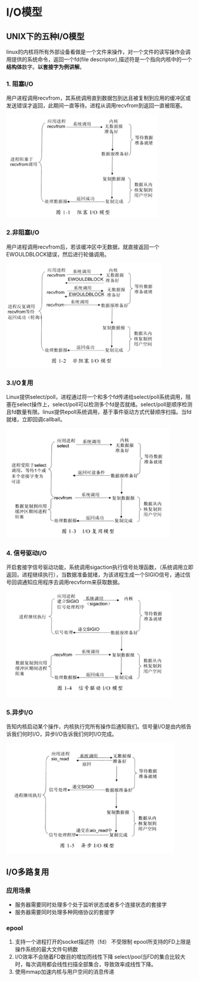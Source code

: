 # I/O模型
## UNIX下的五种I/O模型

linux的内核将所有外部设备看做是一个文件来操作，对一个文件的读写操作会调用提供的系统命令，返回一个fd(file descriptor),描述符是一个指向内核中的一个**结构体**数字。**以套接字为例讲解**。

### 1. 阻塞I/O
用户进程调用recvfrom，其系统调用直到数据包到达且被复制到应用的缓冲区或发送错误才返回，此期间一直等待。进程从调用recvfrom到返回一直被阻塞。

![title](https://raw.githubusercontent.com/pallcard/noteImg/master/noteImg/2020/03/15/Popo%E6%88%AA%E5%9B%BE2020315234928-1584287378785.png?token=AHBYBJ63AXOUK4ZEHTY6F226NZHNC)

### 2.非阻塞I/O
用户进程调用recvfrom后，若该缓冲区中无数据，就直接返回一个EWOULDBLOCK错误，然后进行轮循调用。

![title](https://raw.githubusercontent.com/pallcard/noteImg/master/noteImg/2020/03/16/Popo%E6%88%AA%E5%9B%BE20203160058-1584288230703.png)

### 3.I/O复用
Linux提供select/poll，进程通过将一个和多个fd传递给select/poll系统调用，阻塞在select操作上，select/poll可以检测多个fd是否就绪。select/poll是顺序检测且fd数量有限。linux提供epoll系统调用，基于事件驱动方式代替顺序扫描。当fd就绪，立即回调callball。

![title](https://raw.githubusercontent.com/pallcard/noteImg/master/noteImg/2020/03/16/Popo%E6%88%AA%E5%9B%BE20203160941-1584288618794.png)

### 4. 信号驱动I/O
开启套接字信号驱动功能，系统调用sigaction执行信号处理函数，（系统调用立即返回，进程继续执行），当数据准备就绪，为该进程生成一个SIGIO信号，通过信号回调通知应用程序去调用recvform来获取数据。

![title](https://raw.githubusercontent.com/pallcard/noteImg/master/noteImg/2020/03/16/Popo%E6%88%AA%E5%9B%BE202031601437-1584288909338.png)


### 5.异步I/O
告知内核启动某个操作，内核执行完所有操作后通知我们。信号量I/O是由内核告诉我们何时I/O，异步I/O告诉我们何时I/O完成。

![title](https://raw.githubusercontent.com/pallcard/noteImg/master/noteImg/2020/03/16/Popo%E6%88%AA%E5%9B%BE20203160192-1584289151326.png)

## I/O多路复用
### 应用场景
* 服务器需要同时处理多个处于监听状态或者多个连接状态的套接字
* 服务器需要同时处理多种网络协议的套接字

### epool
1. 支持一个进程打开的socket描述符（fd） 不受限制
    epool所支持的FD上限是操作系统的最大文件句柄数
2. I/O效率不会随着FD数目的增加而线性下降
    select/pool当FD的集合比较大时，每次调用都会线性扫描全部集合，导致效率成线性下降。
3. 使用mmap加速内核与用户空间的消息传递




















